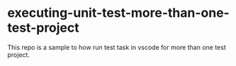 # executing-unit-test-more-than-one-test-project
This repo is a sample to how run test task in vscode for more than one test project.
